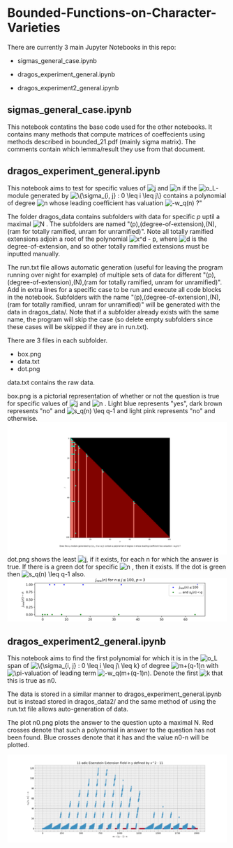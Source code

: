 # Bounded-Functions-on-Character-Varieties

There are currently 3 main Jupyter Notebooks in this repo:

  - sigmas_general_case.ipynb

  - dragos_experiment_general.ipynb

  - dragos_experiment2_general.ipynb

## sigmas_general_case.ipynb

This notebook contatins the base code used for the other notebooks. It contains many methods that compute matrices of coeffecients using methods described in bounded_21.pdf (mainly sigma matrix). The comments contain which lemma/result they use from that document.

## dragos_experiment_general.ipynb

This notebook aims to test for specific values of <img src=
"https://render.githubusercontent.com/render/math?math=%5Ctextstyle+j" 
alt="j"> and <img src=
"https://render.githubusercontent.com/render/math?math=%5Ctextstyle+n" 
alt="n"> if the
 <img src=
"https://render.githubusercontent.com/render/math?math=%5Ctextstyle+o_L" 
alt="o_L">-module generated by <img src=
"https://render.githubusercontent.com/render/math?math=%5Ctextstyle+%5C%7B%5Csigma_%7Bi%2C+j%7D+%3A+0+%5Cleq+i+%5Cleq+j%5C%7D" 
alt="\{\sigma_{i, j} : 0 \leq i \leq j\}"> contains a polynomial of degree <img src=
"https://render.githubusercontent.com/render/math?math=%5Ctextstyle+n" 
alt="n"> whose leading coefficient has valuation <img src=
"https://render.githubusercontent.com/render/math?math=%5Ctextstyle+-w_q%28n%29" 
alt="-w_q(n)"> ?"

The folder dragos_data contains subfolders with data for specific $p$ uptil a maximal <img src=
"https://render.githubusercontent.com/render/math?math=%5Ctextstyle+N" 
alt="N"> . The subfolders are named "(p),(degree-of-extension),(N),(ram for totally ramified, unram for unramified)". Note all totally ramified extensions adjoin a root of the polynomial <img src=
"https://render.githubusercontent.com/render/math?math=%5Cdisplaystyle+x%5Ed+-+p" 
alt="x^d - p">, where <img src=
"https://render.githubusercontent.com/render/math?math=%5Ctextstyle+d" 
alt="d"> is the degree-of-extension, and so other totally ramified extensions must be inputted manually.

The run.txt file allows automatic generation (useful for leaving the program running over night for example) of multiple sets of data for different "(p),(degree-of-extension),(N),(ram for totally ramified, unram for unramified)". Add in extra lines for a specific case to be run and execute all code blocks in the notebook. Subfolders with the name "(p),(degree-of-extension),(N),(ram for totally ramified, unram for unramified)" will be generated with the data in dragos_data/. Note that if a subfolder already exists with the same name, the program will skip the case (so delete empty subfolders since these cases will be skipped if they are in run.txt).

There are 3 files in each subfolder.
- box.png
- data.txt
- dot.png

data.txt contains the raw data.

box.png is a pictorial representation of whether or not the question is true for specific values of <img src=
"https://render.githubusercontent.com/render/math?math=%5Ctextstyle+j" 
alt="j"> and <img src=
"https://render.githubusercontent.com/render/math?math=%5Ctextstyle+n" 
alt="n"> . Light blue represents "yes", dark brown represents "no" and <img src=
"https://render.githubusercontent.com/render/math?math=%5Cdisplaystyle+s_q%28n%29+%5Cleq+q-1" 
alt="s_q(n) \leq q-1"> and light pink represents "no" and otherwise.
<img src="https://github.com/Team-Konstantin/Bounded-Functions-on-Character-Varieties/blob/master/dragos_data/2%2C2%2C100%2Cram/box.png" alt="box plot">
dot.png shows the least <img src=
"https://render.githubusercontent.com/render/math?math=%5Ctextstyle+j" 
alt="j">, if it exists, for each n for which the answer is true. If there is a green dot for specific <img src=
"https://render.githubusercontent.com/render/math?math=%5Ctextstyle+n" 
alt="n"> , then it exists. If the dot is green then <img src=
"https://render.githubusercontent.com/render/math?math=%5Cdisplaystyle+s_q%28n%29+%5Cleq+q-1" 
alt="s_q(n) \leq q-1"> also.
<img src="https://github.com/Team-Konstantin/Bounded-Functions-on-Character-Varieties/blob/master/dragos_data/2%2C2%2C100%2Cram/dot.png" alt="dot plot">

## dragos_experiment2_general.ipynb

This notebook aims to find the first polynomial for which it is in the <img src=
"https://render.githubusercontent.com/render/math?math=%5Ctextstyle+o_L" 
alt="o_L"> span of <img src=
"https://render.githubusercontent.com/render/math?math=%5Ctextstyle+%5C%7B%5Csigma_%7Bi%2C+j%7D+%3A+0+%5Cleq+i+%5Cleq+j+%5Cleq+k%5C%7D" 
alt="\{\sigma_{i, j} : 0 \leq i \leq j\ \leq k}"> of degree <img src=
"https://render.githubusercontent.com/render/math?math=%5Cdisplaystyle+m%2B%28q-1%29n" 
alt="m+(q-1)n"> with <img src=
"https://render.githubusercontent.com/render/math?math=%5Cdisplaystyle+%5Cpi" 
alt="\pi">-valuation of leading term <img src=
"https://render.githubusercontent.com/render/math?math=%5Cdisplaystyle+-w_q%28m%2B%28q-1%29n%29" 
alt="-w_q(m+(q-1)n)">. Denote the first <img src=
"https://render.githubusercontent.com/render/math?math=%5Ctextstyle+k" 
alt="k"> that this is true as n0.

The data is stored in a similar manner to dragos_experiment_general.ipynb but is instead stored in dragos_data2/ and the same method of using the run.txt file allows auto-generation of data.

The plot n0.png plots the answer to the question upto a maximal N. Red crosses denote that such a polynomial in answer to the question has not been found. Blue crosses denote that it has and the value n0-n will be plotted.

<img src="https://github.com/Team-Konstantin/Bounded-Functions-on-Character-Varieties/blob/master/dragos_data2/11%2C2%2C200%2Cram/n0.png" alt="dot plot">
